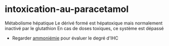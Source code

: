 # intoxication-au-paracetamol



Métabolisme hépatique
Le dérivé formé est hépatoxique mais normalement inactivé par le glutathion
En cas de doses toxiques, ce système est dépassé 

- Regarder [ammoniémie](#ammoniacnorgmd) pour évaluer le degré d'IHC 

